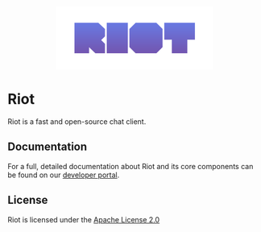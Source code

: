 <p align="center">
  <img height="125px" src="https://raw.githubusercontent.com/riotchat/assets/master/images/logo.png">
</p>

# Riot

Riot is a fast and open-source chat client.

## Documentation

For a full, detailed documentation about Riot and its core components can be found on our [developer portal](https://riotchat.gq/developers).

## License
Riot is licensed under the [Apache License 2.0](/LICENSE)
